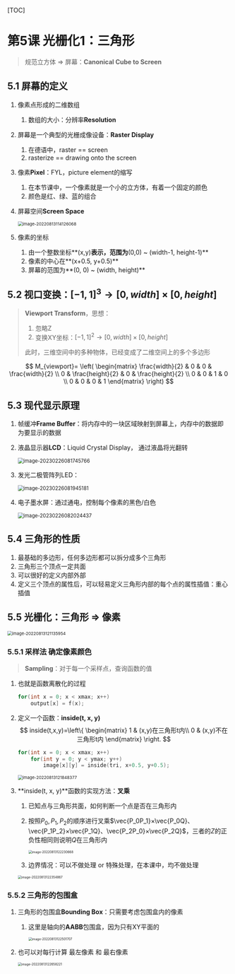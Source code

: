 [TOC]

# 第5课	光栅化1：三角形

> 规范立方体 => 屏幕：**Canonical Cube to Screen**

## 5.1	屏幕的定义

1. 像素点形成的二维数组

   1. 数组的大小：分辨率**Resolution**

2. 屏幕是一个典型的光栅成像设备：**Raster Display**

   1.   在德语中，raster == screen
   2.   rasterize == drawing onto the screen

3. 像素**Pixel**：FYL，picture element的缩写

   1.   在本节课中，一个像素就是一个小的立方体，有着一个固定的颜色
   2.   颜色是红、绿、蓝的组合

4. 屏幕空间**Screen Space**

   <img src="AssetMarkdown/image-20220813114126068.png" alt="image-20220813114126068" style="zoom:67%;" />

5. 像素的坐标

   1.   由一个整数坐标**(x,y)**表示，范围为**(0,0) ~ (width-1, height-1)**
   2.   像素的中心在**(x+0.5, y+0.5)**
   3.   屏幕的范围为**(0, 0) ~ (width, height)**

## 5.2	视口变换：$[-1,1]^3 \rightarrow [0,width]×[0,height]$

> **Viewport Transform**，思想：
>
> 1. 忽略Z
> 2. 变换XY坐标：$[-1,1]^2 \rightarrow [0,width]×[0,height]$
>
> 此时，三维空间中的多种物体，已经变成了二维空间上的多个多边形

$$
M_{viewport}=
\left(
\begin{matrix}
\frac{width}{2}	& 0					& 0	& \frac{width}{2} \\
0				& \frac{height}{2}	& 0	& \frac{height}{2} \\
0				& 0					& 1	& 0 \\
0				& 0					& 0	& 1
\end{matrix}
\right)
$$

## 5.3	现代显示原理

1. 帧缓冲**Frame Buffer**：将内存中的一块区域映射到屏幕上，内存中的数据即为要显示的数据

2. 液晶显示器**LCD**：Liquid Crystal Display， 通过液晶将光翻转

   <img src="AssetMarkdown/image-20230226081745766.png" alt="image-20230226081745766" style="zoom:80%;" />

3. 发光二极管阵列LED：

   <img src="AssetMarkdown/image-20230226081945181.png" alt="image-20230226081945181" style="zoom:80%;" />

4. 电子墨水屏：通过通电，控制每个像素的黑色/白色

   <img src="AssetMarkdown/image-20230226082024437.png" alt="image-20230226082024437" style="zoom:80%;" />

## 5.4	三角形的性质

1.   最基础的多边形，任何多边形都可以拆分成多个三角形
2.   三角形三个顶点一定共面
3.   可以很好的定义内部外部
5.   定义三个顶点的属性后，可以轻易定义三角形内部的每个点的属性插值：重心插值

## 5.5	光栅化：三角形 => 像素

<img src="AssetMarkdown/image-20220813121135954.png" alt="image-20220813121135954" style="zoom: 67%;" />

### 5.5.1	采样法 确定像素颜色

> **Sampling**：对于每一个采样点，查询函数的值

1. 也就是函数离散化的过程

   ```c++
   for(int x = 0; x < xmax; x++)
       output[x] = f(x);
   ```

2. 定义一个函数：**inside(t, x, y)**
   $$
   inside(t,x,y)=\left\{
   \begin{matrix}
   1 & (x,y)在三角形t内\\
   0 & (x,y)不在三角形t内
   \end{matrix}
   \right.
   $$

   ```c++
   for(int x = 0; x < xmax; x++)
       for(int y = 0; y < ymax; y++)
           image[x][y] = inside(tri, x+0.5, y+0.5);
   ```

   <img src="AssetMarkdown/image-20220813121848377.png" alt="image-20220813121848377" style="zoom: 67%;" />

3. **inside(t, x, y)**函数的实现方法：**叉乘**

   1. 已知点与三角形共面，如何判断一个点是否在三角形内

   2. 按照$P_0,P_1,P_2$的顺序进行叉乘$\vec{P_0P_1}×\vec{P_0Q}、\vec{P_1P_2}×\vec{P_1Q}、\vec{P_2P_0}×\vec{P_2Q}$，三者的$Z$的正负性相同则说明$Q$在三角形内

      <img src="AssetMarkdown/image-20220813122230668.png" alt="image-20220813122230668" style="zoom: 50%;" />

   3. 边界情况：可以不做处理 or 特殊处理，在本课中，均不做处理

   <img src="AssetMarkdown/image-20220813122354867.png" alt="image-20220813122354867" style="zoom: 50%;" />

### 5.5.2	三角形的包围盒

1. 三角形的包围盒**Bounding Box**：只需要考虑包围盒内的像素

   1. 这里是轴向的**AABB**包围盒，因为只有XY平面的

      <img src="AssetMarkdown/image-20220813122501707.png" alt="image-20220813122501707" style="zoom:50%;" />

2. 也可以对每行计算 最左像素 和 最右像素

   <img src="AssetMarkdown/image-20220813122658221.png" alt="image-20220813122658221" style="zoom:50%;" />


